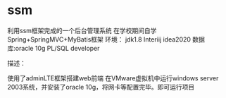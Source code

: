 # ssm
利用ssm框架完成的一个后台管理系统
在学校期间自学Spring+SpringMVC+MyBatis框架
环境：
  jdk1.8
  Interiij idea2020
  数据库:oracle 10g
  PL/SQL developer
  
  
描述：

  使用了adminLTE框架搭建web前端
  在VMware虚拟机中运行windows server 2003系统，并安装了oracle 10g，将网卡等配置完毕。即可运行项目



